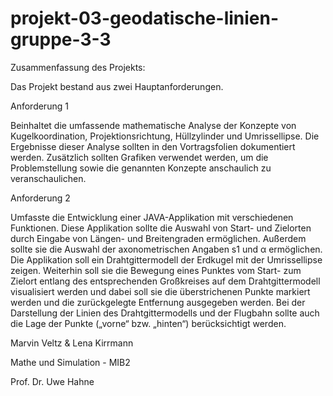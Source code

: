 # projekt-03-geodatische-linien-gruppe-3-3
Zusammenfassung des Projekts:

Das Projekt bestand aus zwei Hauptanforderungen.

Anforderung 1 

Beinhaltet die umfassende mathematische Analyse der Konzepte von Kugelkoordination, Projektionsrichtung, Hüllzylinder und Umrissellipse.
Die Ergebnisse dieser Analyse sollten in den Vortragsfolien dokumentiert werden.
Zusätzlich sollten Grafiken verwendet werden, um die Problemstellung sowie die genannten Konzepte anschaulich zu veranschaulichen.

Anforderung 2 

Umfasste die Entwicklung einer JAVA-Applikation mit verschiedenen Funktionen.
Diese Applikation sollte die Auswahl von Start- und Zielorten durch Eingabe von Längen- und Breitengraden ermöglichen.
Außerdem sollte sie die Auswahl der axonometrischen Angaben s1 und α ermöglichen.
Die Applikation soll ein Drahtgittermodell der Erdkugel mit der Umrissellipse zeigen.
Weiterhin soll sie die Bewegung eines Punktes vom Start- zum Zielort entlang des entsprechenden Großkreises auf dem Drahtgittermodell visualisiert werden
und dabei soll sie die überstrichenen Punkte markiert werden und die zurückgelegte Entfernung ausgegeben werden.
Bei der Darstellung der Linien des Drahtgittermodells und der Flugbahn sollte auch die Lage der Punkte („vorne“ bzw. „hinten“) berücksichtigt werden.

Marvin Veltz & Lena Kirrmann

Mathe und Simulation - MIB2

Prof. Dr. Uwe Hahne
